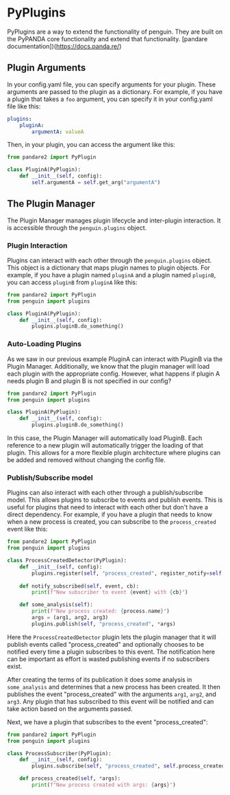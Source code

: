 # PyPlugins

PyPlugins are a way to extend the functionality of penguin. They are built on the PyPANDA core functionality and extend that functionality. [pandare documentation])(https://docs.panda.re/)

## Plugin Arguments

In your config.yaml file, you can specify arguments for your plugin. These arguments are passed to the plugin as a dictionary. For example, if you have a plugin that takes a `foo` argument, you can specify it in your config.yaml file like this:

```yaml
plugins:
    pluginA:
        argumentA: valueA
```

Then, in your plugin, you can access the argument like this:

```python
from pandare2 import PyPlugin

class PluginA(PyPlugin):
    def __init__(self, config):
        self.argumentA = self.get_arg("argumentA")
```


## The Plugin Manager

The Plugin Manager manages plugin lifecycle and inter-plugin interaction. It is accessible through the `penguin.plugins` object.

### Plugin Interaction

Plugins can interact with each other through the `penguin.plugins` object. This object is a dictionary that maps plugin names to plugin objects. For example, if you have a plugin named `pluginA` and a plugin named `pluginB`, you can access `pluginB` from `pluginA` like this:

```python
from pandare2 import PyPlugin
from penguin import plugins

class PluginA(PyPlugin):
    def __init__(self, config):
        plugins.pluginB.do_something()
```

### Auto-Loading Plugins

As we saw in our previous example PluginA can interact with PluginB via the Plugin Manager. Additionally, we know that the plugin manager will load each plugin with the appropriate config. However, what happens if plugin A needs plugin B and plugin B is not specified in our config?

```python
from pandare2 import PyPlugin
from penguin import plugins

class PluginA(PyPlugin):
    def __init__(self, config):
        plugins.pluginB.do_something()
```

In this case, the Plugin Manager will automatically load PluginB. Each reference to a new plugin will automatically trigger the loading of that plugin. This allows for a more flexible plugin architecture where plugins can be added and removed without changing the config file.

### Publish/Subscribe model

Plugins can also interact with each other through a publish/subscribe model. This allows plugins to subscribe to events and publish events. This is useful for plugins that need to interact with each other but don't have a direct dependency. For example, if you have a plugin that needs to know when a new process is created, you can subscribe to the `process_created` event like this:

```python
from pandare2 import PyPlugin
from penguin import plugins

class ProcessCreatedDetector(PyPlugin):
    def __init__(self, config):
        plugins.register(self, "process_created", register_notify=self.notify_subscribed)
    
    def notify_subscribed(self, event, cb):
        print(f"New subscriber to event {event} with {cb}")

    def some_analysis(self):
        print(f"New process created: {process.name}")
        args = (arg1, arg2, arg3)
        plugins.publish(self, "process_created", *args)
```

Here the `ProcessCreatedDetector` plugin lets the plugin manager that it will publish events called "process_created" and optionally chooses to be notified every time a plugin subscribes to this event. The notification here can be important as effort is wasted publishing events if no subscribers exist.

After creating the terms of its publication it does some analysis in `some_analysis` and determines that a new process has been created. It then publishes the event "process_created" with the arguments `arg1`, `arg2`, and `arg3`. Any plugin that has subscribed to this event will be notified and can take action based on the arguments passed.


Next, we have a plugin that subscribes to the event "process_created":

```python
from pandare2 import PyPlugin
from penguin import plugins

class ProcessSubscriber(PyPlugin):
    def __init__(self, config):
        plugins.subscribe(self, "process_created", self.process_created)

    def process_created(self, *args):
        print(f"New process created with args: {args}")
```